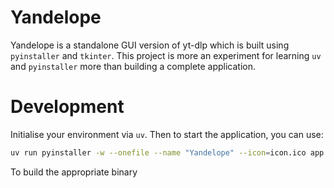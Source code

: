 # Yandelope

Yandelope is a standalone GUI version of yt-dlp which is built using `pyinstaller` and `tkinter`. This project is more an experiment for learning `uv` and `pyinstaller` more than building a complete application.

# Development

Initialise your environment via `uv`. Then to start the application, you can use:

```sh
uv run pyinstaller -w --onefile --name "Yandelope" --icon=icon.ico app.py
```

To build the appropriate binary


